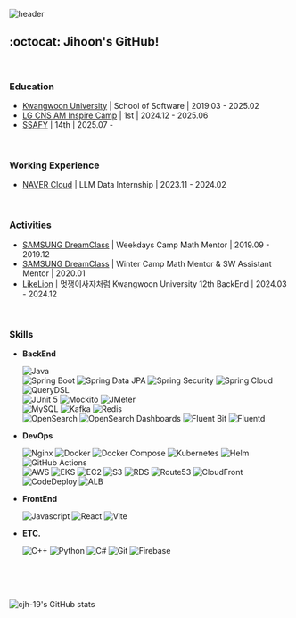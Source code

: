![header](https://capsule-render.vercel.app/api?type=cylinder&color=e7dcbc&height=70&section=header&text=JIHOON%20CHOI's%20Github&fontSize=20&fontColor=523220)

## :octocat: Jihoon's GitHub!

<br />

### Education
-  [Kwangwoon University](https://www.kw.ac.kr/ko/) | School of Software | 2019.03 - 2025.02
-  [LG CNS AM Inspire Camp](https://lgcnscamp.kr/) | 1st | 2024.12 - 2025.06
-  [SSAFY](https://www.ssafy.com/) | 14th | 2025.07 -

<br />

### Working Experience
- [NAVER Cloud](https://www.navercloudcorp.com/#) | LLM Data Internship | 2023.11 - 2024.02

<br />

### Activities
- [SAMSUNG DreamClass](https://www.dreamclass.org/index.do) | Weekdays Camp Math Mentor | 2019.09 - 2019.12
- [SAMSUNG DreamClass](https://www.dreamclass.org/index.do) | Winter Camp Math Mentor & SW Assistant Mentor | 2020.01
- [LikeLion](https://likelion.university) | 멋쟁이사자처럼 Kwangwoon University 12th BackEnd | 2024.03 - 2024.12

<br />

### Skills
- **BackEnd**

  ![Java](https://img.shields.io/badge/Java-%23ED8B00.svg?style=flat&logo=openjdk&logoColor=white)
  <br/>
  ![Spring Boot](https://img.shields.io/badge/SpringBoot-6DB33F?style=flat&logo=springboot&logoColor=white)
  ![Spring Data JPA](https://img.shields.io/badge/Spring%20Data%20JPA-6DB33F?style=flat&logo=spring&logoColor=white)
  ![Spring Security](https://img.shields.io/badge/Spring%20Security-6DB33F?style=flat&logo=spring&logoColor=white)
  ![Spring Cloud](https://img.shields.io/badge/Spring%20Cloud-6DB33F?style=flat&logo=spring&logoColor=white)
  ![QueryDSL](https://img.shields.io/badge/QueryDSL-07428A.svg?style=flat)
  <br/>
  ![JUnit 5](https://img.shields.io/badge/JUnit%205-25A162.svg?style=flat&logo=junit5&logoColor=white)
  ![Mockito](https://img.shields.io/badge/Mockito-999999.svg?style=flat)
  ![JMeter](https://img.shields.io/badge/JMeter-A10000.svg?style=flat)
  <br/>
  ![MySQL](https://img.shields.io/badge/MySQL-%234479A1.svg?style=flat&logo=mysql&logoColor=white)
  ![Kafka](https://img.shields.io/badge/Kafka-231F20?style=flat&logo=apache-kafka&logoColor=white)
  ![Redis](https://img.shields.io/badge/Redis-%23DC382D.svg?style=flat&logo=redis&logoColor=white)
  <br/>
  ![OpenSearch](https://img.shields.io/badge/OpenSearch-005EB8?style=flat&logo=opensearch&logoColor=white)
  ![OpenSearch Dashboards](https://img.shields.io/badge/OpenSearch%20Dashboards-005EB8?style=flat&logo=opensearch&logoColor=white)
  ![Fluent Bit](https://img.shields.io/badge/Fluent%20Bit-007ABC?style=flat)
  ![Fluentd](https://img.shields.io/badge/Fluentd-00B9CC?style=flat)

- **DevOps**

  ![Nginx](https://img.shields.io/badge/Nginx-%23009639.svg?style=flat&logo=nginx&logoColor=white)
  ![Docker](https://img.shields.io/badge/Docker-%232496ED.svg?style=flat&logo=docker&logoColor=white)
  ![Docker Compose](https://img.shields.io/badge/Docker%20Compose-2496ED?style=flat&logo=docker&logoColor=white)
  ![Kubernetes](https://img.shields.io/badge/Kubernetes-326CE5.svg?style=flat&logo=kubernetes&logoColor=white)
  ![Helm](https://img.shields.io/badge/Helm-0F1689?style=flat&logo=helm&logoColor=white)
  ![GitHub Actions](https://img.shields.io/badge/GitHub%20Actions-%232088FF.svg?style=flat&logo=github-actions&logoColor=white)
  <br/>
  ![AWS](https://img.shields.io/badge/AWS-%23FF9900.svg?style=flat&logo=amazon-aws&logoColor=white)
  ![EKS](https://img.shields.io/badge/EKS-%23FF9900.svg?style=flat)
  ![EC2](https://img.shields.io/badge/EC2-%23FF9900.svg?style=flat)
  ![S3](https://img.shields.io/badge/S3-%23FF9900.svg?style=flat)
  ![RDS](https://img.shields.io/badge/RDS-%23FF9900.svg?style=flat)
  ![Route53](https://img.shields.io/badge/Route53-%23FF9900.svg?style=flat)
  ![CloudFront](https://img.shields.io/badge/CloudFront-%23FF9900.svg?style=flat)
  ![CodeDeploy](https://img.shields.io/badge/CodeDeploy-%23FF9900.svg?style=flat)
  ![ALB](https://img.shields.io/badge/ALB-%23FF9900.svg?style=flat)

- **FrontEnd**
  
  ![Javascript](https://img.shields.io/badge/JavaScript-F7DF1E?style=flat&logo=JavaScript&logoColor=white)
  ![React](https://img.shields.io/badge/React-%2361DAFB.svg?style=flat&logo=react&logoColor=white)
  ![Vite](https://img.shields.io/badge/Vite-%23646CFF.svg?style=flat&logo=vite&logoColor=white)

- **ETC.**

  ![C++](https://img.shields.io/badge/C++-%2300599C.svg?style=flat&logo=c%2B%2B&logoColor=white)
  ![Python](https://img.shields.io/badge/Python-3776AB?style=flat&logo=python&logoColor=white)
  ![C#](https://img.shields.io/badge/C%23-239120?style=flat&logo=c-sharp&logoColor=white)
  ![Git](https://img.shields.io/badge/Git-F05032?style=flat&logo=git&logoColor=white)
  ![Firebase](https://img.shields.io/badge/Firebase-FFCA28?style=flat&logo=firebase&logoColor=white)

<br />

<br />
<br />

<p>
  <img src="https://github-readme-stats.vercel.app/api?username=cjh-19&show_icons=true&theme=tokyonight" alt="cjh-19's GitHub stats"><br>
</p>
